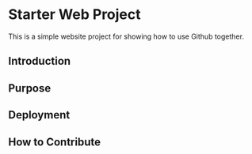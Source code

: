 # Starter Web Project

This is a simple website project for showing how to use Github together.

## Introduction

## Purpose

## Deployment

## How to Contribute
